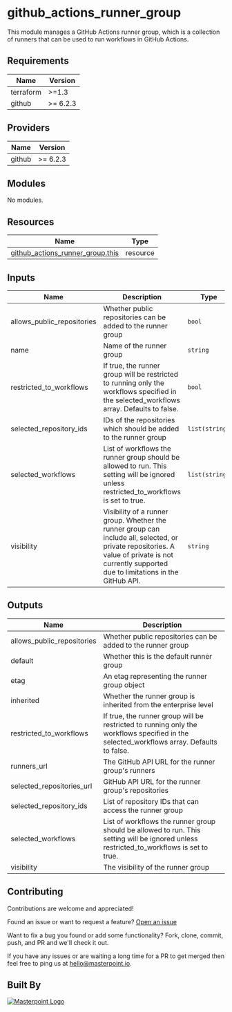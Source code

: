 # github_actions_runner_group

This module manages a GitHub Actions runner group, which is a collection of runners that can be used to run workflows in GitHub Actions.

<!-- BEGIN_TF_DOCS -->
<!-- prettier-ignore-start -->

## Requirements

| Name | Version |
|------|---------|
| terraform | >=1.3 |
| github | >= 6.2.3 |

## Providers

| Name | Version |
|------|---------|
| github | >= 6.2.3 |

## Modules

No modules.

## Resources

| Name | Type |
|------|------|
| [github_actions_runner_group.this](https://registry.terraform.io/providers/integrations/github/latest/docs/resources/actions_runner_group) | resource |

## Inputs

| Name | Description | Type | Default | Required |
|------|-------------|------|---------|:--------:|
| allows_public_repositories | Whether public repositories can be added to the runner group | `bool` | `null` | no |
| name | Name of the runner group | `string` | n/a | yes |
| restricted_to_workflows | If true, the runner group will be restricted to running only the workflows specified in the selected_workflows array. Defaults to false. | `bool` | `null` | no |
| selected_repository_ids | IDs of the repositories which should be added to the runner group | `list(string)` | `[]` | no |
| selected_workflows | List of workflows the runner group should be allowed to run. This setting will be ignored unless restricted_to_workflows is set to true. | `list(string)` | `[]` | no |
| visibility | Visibility of a runner group. Whether the runner group can include all, selected, or private repositories. A value of private is not currently supported due to limitations in the GitHub API. | `string` | `null` | no |

## Outputs

| Name | Description |
|------|-------------|
| allows_public_repositories | Whether public repositories can be added to the runner group |
| default | Whether this is the default runner group |
| etag | An etag representing the runner group object |
| inherited | Whether the runner group is inherited from the enterprise level |
| restricted_to_workflows | If true, the runner group will be restricted to running only the workflows specified in the selected_workflows array. Defaults to false. |
| runners_url | The GitHub API URL for the runner group's runners |
| selected_repositories_url | GitHub API URL for the runner group's repositories |
| selected_repository_ids | List of repository IDs that can access the runner group |
| selected_workflows | List of workflows the runner group should be allowed to run. This setting will be ignored unless restricted_to_workflows is set to true. |
| visibility | The visibility of the runner group |


## Contributing

Contributions are welcome and appreciated!

Found an issue or want to request a feature? [Open an issue](TODO)

Want to fix a bug you found or add some functionality? Fork, clone, commit, push, and PR and we'll check it out.

If you have any issues or are waiting a long time for a PR to get merged then feel free to ping us at [hello@masterpoint.io](mailto:hello@masterpoint.io).

## Built By

[![Masterpoint Logo](https://i.imgur.com/RDLnuQO.png)](https://masterpoint.io)

<!-- prettier-ignore-end -->
<!-- END_TF_DOCS -->

